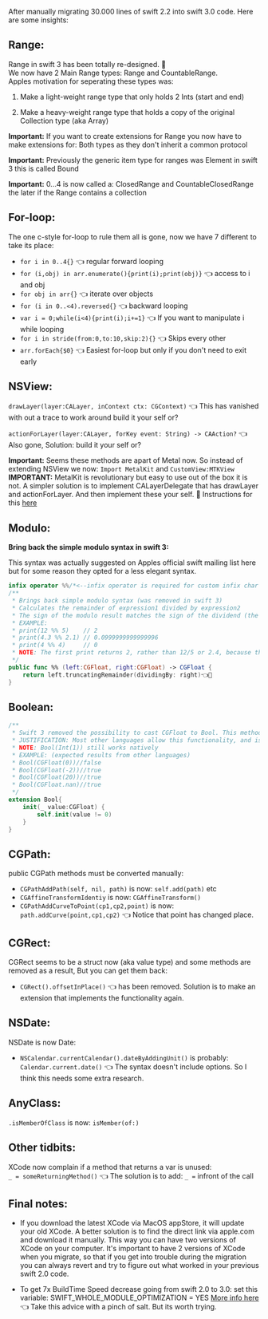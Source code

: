 After manually migrating 30.000 lines of swift 2.2 into swift 3.0 code. <!--more--> Here are some insights:  


## Range:
Range in swift 3 has been totally re-designed. 🙈   
We now have 2 Main Range types: Range and CountableRange.   
Apples motivation for seperating these types was:    

1. Make a light-weight range type that only holds 2 Ints (start and end)  

2. Make a heavy-weight range type that holds a copy of the original Collection type (aka Array)  
  
**Important:** If you want to create extensions for Range you now have to make extensions for: Both types as they don't inherit a common protocol  

**Important:** Previously the generic item type for ranges was Element in swift 3 this is called Bound

**Important:** 0...4 is now called a: Closed​Range and CountableClosedRange the later if the Range contains a collection

## For-loop:

The one c-style for-loop to rule them all is gone, now we have 7 different to take its place: 

- ``for i in 0..4{}`` 👈 regular forward looping
- ``for (i,obj) in arr.enumerate(){print(i);print(obj)}`` 👈 access to i and obj
- ``for obj in arr{}`` 👈 iterate over objects
- ``for (i in 0..<4).reversed{}`` 👈 backward looping
- ``var i = 0;while(i<4){print(i);i+=1}`` 👈 If you want to manipulate i while looping
- ``for i in stride(from:0,to:10,skip:2){}`` 👈 Skips every other
- ``arr.forEach{$0}`` 👈 Easiest for-loop but only if you don't need to exit early

## NSView:

``drawLayer(layer:CALayer, inContext ctx: CGContext)`` 👈 This has vanished with out a trace to work around build it your self or? 
  
``actionForLayer(layer:CALayer, forKey event: String) -> CAAction?`` 👈 Also gone, Solution: build it your self or?

**Important:** Seems these methods are apart of Metal now. So instead of extending NSView we now: ``Import MetalKit`` and ``CustomView:MTKView`` 
**IMPORTANT:** MetalKit is revolutionary but easy to use out of the box it is not. A simpler solution is to implement CALayerDelegate that has drawLayer and actionForLayer. And then implement these your self.  🔑 Instructions for this [here](https://developer.apple.com/reference/quartzcore/calayerdelegate/2097261-display) 

## Modulo:

**Bring back the simple modulo syntax in swift 3:**

This syntax was actually suggested on Apples official swift mailing list here but for some reason they opted for a less elegant syntax.  

```swift
infix operator %%/*<--infix operator is required for custom infix char combos*/
/**
 * Brings back simple modulo syntax (was removed in swift 3)
 * Calculates the remainder of expression1 divided by expression2
 * The sign of the modulo result matches the sign of the dividend (the first number). For example, -4 % 3 and -4 % -3 both evaluate to -1
 * EXAMPLE: 
 * print(12 %% 5)    // 2
 * print(4.3 %% 2.1) // 0.0999999999999996
 * print(4 %% 4)     // 0
 * NOTE: The first print returns 2, rather than 12/5 or 2.4, because the modulo (%) operator returns only the remainder. The second trace returns 0.0999999999999996 instead of the expected 0.1 because of the limitations of floating-point accuracy in binary computing.
 */
public func %% (left:CGFloat, right:CGFloat) -> CGFloat {
    return left.truncatingRemainder(dividingBy: right)👈🙈
}
```

## Boolean:

```swift
/**
 * Swift 3 removed the possibility to cast CGFloat to Bool. This method brings back this functionality.
 * JUSTIFICATION: Most other languages allow this functionality, and is familiar to the user the alternative is verbose code. Which makes code cognitively harder to read.
 * NOTE: Bool(Int(1)) still works natively
 * EXAMPLE: (expected results from other languages)
 * Bool(CGFloat(0))//false
 * Bool(CGFloat(-2))//true
 * Bool(CGFloat(20))//true
 * Bool(CGFloat.nan)//true
 */
extension Bool{
    init(_ value:CGFloat) {
        self.init(value != 0)
    }
}
```
  
## CGPath:
public CGPath methods must be converted manually:  
- ``CGPathAddPath(self, nil, path)`` is now: ``self.add(path)`` etc  
- ``CGAffineTransformIdentiy`` is now: ``CGAffineTransform()``
- ``CGPathAddCurveToPoint(cp1,cp2,point)`` is now: ``path.addCurve(point,cp1,cp2)`` 👈 Notice that point has changed place. 


## CGRect:
CGRect seems to be a struct now (aka value type) and some methods are removed as a result, But you can get them back:    
- ``CGRect().offsetInPlace()`` 👈 has been removed. Solution is to make an extension that implements the functionality again.   

## NSDate:
NSDate is now Date:  
- ``NSCalendar.currentCalendar().dateByAddingUnit()`` is probably: ``Calendar.current.date()`` 👈 The syntax doesn't include options. So I think this needs some extra research.  

## AnyClass:
``.isMemberOfClass`` is now: ``isMember(of:)``  

## Other tidbits:
XCode now complain if a method that returns a var is unused:   
``_ = someReturningMethod()`` 👈 The solution is to add: ``_ =`` infront of the call  


## Final notes:
- If you download the latest XCode via MacOS appStore, it will update your old XCode. A better solution is to find the direct link via apple.com and download it manually. This way you can have two versions of XCode on your computer. It's important to have 2 versions of XCode when you migrate, so that if you get into trouble during the migration you can always revert and try to figure out what worked in your previous swift 2.0 code.   

- To get 7x BuildTime Speed decrease going from swift 2.0 to 3.0: set this variable: SWIFT_WHOLE_MODULE_OPTIMIZATION = YES [More info here](http://www.splinter.com.au/blog/) 👈 Take this advice with a pinch of salt. But its worth trying.  